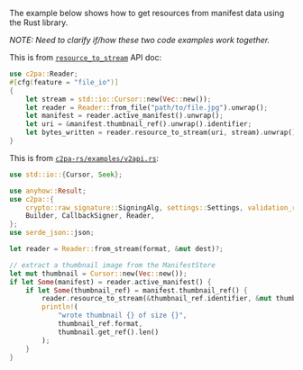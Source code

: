 The example below shows how to get resources from manifest data using the Rust library.

_NOTE: Need to clarify if/how these two code examples work together._

This is from [`resource_to_stream`](https://docs.rs/c2pa/latest/c2pa/struct.Reader.html#method.resource_to_stream) API doc:

```rust
use c2pa::Reader;
#[cfg(feature = "file_io")]
{
    let stream = std::io::Cursor::new(Vec::new());
    let reader = Reader::from_file("path/to/file.jpg").unwrap();
    let manifest = reader.active_manifest().unwrap();
    let uri = &manifest.thumbnail_ref().unwrap().identifier;
    let bytes_written = reader.resource_to_stream(uri, stream).unwrap();
}
```

This is from [`c2pa-rs/examples/v2api.rs`](https://github.com/contentauth/c2pa-rs/blob/main/sdk/examples/v2api.rs#L138):

```rust
use std::io::{Cursor, Seek};

use anyhow::Result;
use c2pa::{
    crypto::raw_signature::SigningAlg, settings::Settings, validation_results::ValidationState,
    Builder, CallbackSigner, Reader,
};
use serde_json::json;

let reader = Reader::from_stream(format, &mut dest)?;

// extract a thumbnail image from the ManifestStore
let mut thumbnail = Cursor::new(Vec::new());
if let Some(manifest) = reader.active_manifest() {
    if let Some(thumbnail_ref) = manifest.thumbnail_ref() {
        reader.resource_to_stream(&thumbnail_ref.identifier, &mut thumbnail)?;
        println!(
            "wrote thumbnail {} of size {}",
            thumbnail_ref.format,
            thumbnail.get_ref().len()
        );
    }
}
```